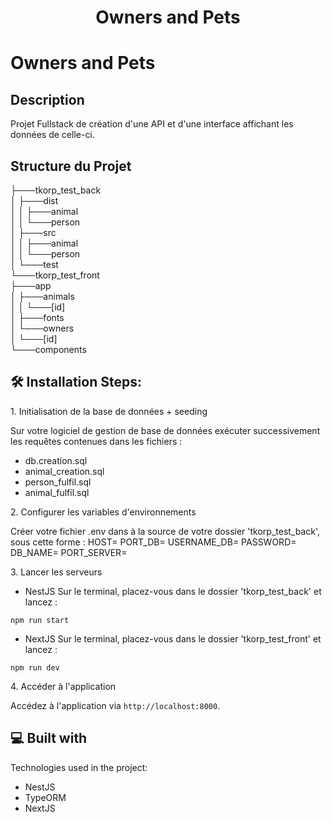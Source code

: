 <h1 align="center" id="title">Owners and Pets</h1>

# Owners and Pets

## Description
Projet Fullstack de création d'une API et d'une interface affichant les données de celle-ci.

## Structure du Projet

├───tkorp_test_back<br>
│   ├───dist<br>
│   │   ├───animal<br>
│   │   └───person<br>
│   ├───src<br>
│   │   ├───animal<br>
│   │   └───person<br>
│   └───test<br>
└───tkorp_test_front<br>
    ├───app<br>
    │   ├───animals<br>
    │   │   └───[id]<br>
    │   ├───fonts<br>
    │   └───owners<br>
    │       └───[id]<br>
    └───components<br>

<h2>🛠️ Installation Steps:</h2>

<p>1. Initialisation de la base de données + seeding</p>

Sur votre logiciel de gestion de base de données exécuter successivement les requêtes contenues dans les fichiers :
- db.creation.sql
- animal_creation.sql
- person_fulfil.sql
- animal_fulfil.sql

<p>2. Configurer les variables d'environnements</p>

Créer votre fichier .env dans à la source de votre dossier 'tkorp_test_back', sous cette forme :
HOST=
PORT_DB=
USERNAME_DB=
PASSWORD=
DB_NAME=
PORT_SERVER=

<p>3. Lancer les serveurs</p>

- NestJS
  Sur le terminal, placez-vous dans le dossier 'tkorp_test_back' et lancez :
```
npm run start
```

- NextJS
  Sur le terminal, placez-vous dans le dossier 'tkorp_test_front' et lancez :
```
npm run dev
```

<p>4. Accéder à l'application</p>

Accédez à l'application via `http://localhost:8000`.
  
<h2>💻 Built with</h2>

Technologies used in the project:

*   NestJS
*   TypeORM
*   NextJS
